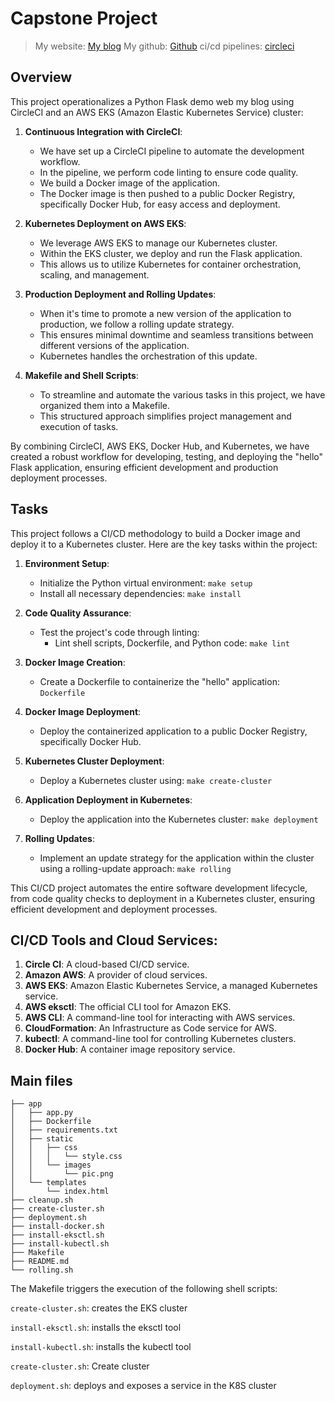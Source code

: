 # Capstone Project

> My website: [My blog](http://ab034b37a313c449b923bb4c2aa4e53f-1964705682.us-west-2.elb.amazonaws.com/)
> My github: [Github]()
> ci/cd pipelines: [circleci](https://app.circleci.com/pipelines/github/thanhtrungdockern/devoops-capstone/3/workflows/8fac6f73-8d50-45e7-88c8-1af72a43c703/jobs/3)

## Overview

This project operationalizes a Python Flask demo web my blog using CircleCI and an AWS EKS (Amazon Elastic Kubernetes Service) cluster:

1. **Continuous Integration with CircleCI**:

   - We have set up a CircleCI pipeline to automate the development workflow.
   - In the pipeline, we perform code linting to ensure code quality.
   - We build a Docker image of the application.
   - The Docker image is then pushed to a public Docker Registry, specifically Docker Hub, for easy access and deployment.

2. **Kubernetes Deployment on AWS EKS**:

   - We leverage AWS EKS to manage our Kubernetes cluster.
   - Within the EKS cluster, we deploy and run the Flask application.
   - This allows us to utilize Kubernetes for container orchestration, scaling, and management.

3. **Production Deployment and Rolling Updates**:

   - When it's time to promote a new version of the application to production, we follow a rolling update strategy.
   - This ensures minimal downtime and seamless transitions between different versions of the application.
   - Kubernetes handles the orchestration of this update.

4. **Makefile and Shell Scripts**:
   - To streamline and automate the various tasks in this project, we have organized them into a Makefile.
   - This structured approach simplifies project management and execution of tasks.

By combining CircleCI, AWS EKS, Docker Hub, and Kubernetes, we have created a robust workflow for developing, testing, and deploying the "hello" Flask application, ensuring efficient development and production deployment processes.

## Tasks

This project follows a CI/CD methodology to build a Docker image and deploy it to a Kubernetes cluster. Here are the key tasks within the project:

1. **Environment Setup**:

   - Initialize the Python virtual environment: `make setup`
   - Install all necessary dependencies: `make install`

2. **Code Quality Assurance**:

   - Test the project's code through linting:
     - Lint shell scripts, Dockerfile, and Python code: `make lint`

3. **Docker Image Creation**:

   - Create a Dockerfile to containerize the "hello" application: `Dockerfile`

4. **Docker Image Deployment**:

   - Deploy the containerized application to a public Docker Registry, specifically Docker Hub.

5. **Kubernetes Cluster Deployment**:

   - Deploy a Kubernetes cluster using: `make create-cluster`

6. **Application Deployment in Kubernetes**:

   - Deploy the application into the Kubernetes cluster: `make deployment`

7. **Rolling Updates**:
   - Implement an update strategy for the application within the cluster using a rolling-update approach: `make rolling`

This CI/CD project automates the entire software development lifecycle, from code quality checks to deployment in a Kubernetes cluster, ensuring efficient development and deployment processes.

## CI/CD Tools and Cloud Services:

1. **Circle CI**: A cloud-based CI/CD service.
2. **Amazon AWS**: A provider of cloud services.
3. **AWS EKS**: Amazon Elastic Kubernetes Service, a managed Kubernetes service.
4. **AWS eksctl**: The official CLI tool for Amazon EKS.
5. **AWS CLI**: A command-line tool for interacting with AWS services.
6. **CloudFormation**: An Infrastructure as Code service for AWS.
7. **kubectl**: A command-line tool for controlling Kubernetes clusters.
8. **Docker Hub**: A container image repository service.

## Main files

```shell
├── app
│   ├── app.py
│   ├── Dockerfile
│   ├── requirements.txt
│   ├── static
│   │   ├── css
│   │   │   └── style.css
│   │   └── images
│   │       └── pic.png
│   └── templates
│       └── index.html
├── cleanup.sh
├── create-cluster.sh
├── deployment.sh
├── install-docker.sh
├── install-eksctl.sh
├── install-kubectl.sh
├── Makefile
├── README.md
└── rolling.sh
```

The Makefile triggers the execution of the following shell scripts:

`create-cluster.sh`: creates the EKS cluster

`install-eksctl.sh`: installs the eksctl tool

`install-kubectl.sh`: installs the kubectl tool

`create-cluster.sh`: Create cluster

`deployment.sh`: deploys and exposes a service in the K8S cluster
